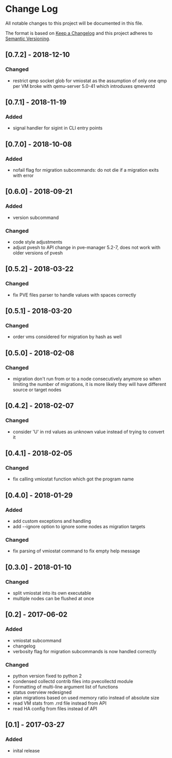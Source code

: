# Change Log
All notable changes to this project will be documented in this file.

The format is based on [Keep a Changelog](http://keepachangelog.com/)
and this project adheres to [Semantic Versioning](http://semver.org/).

## [0.7.2] - 2018-12-10
### Changed
- restrict qmp socket glob for vmiostat as the assumption of only one
  qmp per VM broke with qemu-server 5.0-41 which introduxes  qmeventd

## [0.7.1] - 2018-11-19
### Added
- signal handler for sigint in CLI entry points

## [0.7.0] - 2018-10-08
### Added
- nofail flag for migration subcommands: do not die if a migration exits
  with error

## [0.6.0] - 2018-09-21
### Added
- version subcommand

### Changed
- code style adjustments
- adjust pvesh to API change in pve-manager 5.2-7, does not work with
  older versions of pvesh

## [0.5.2] - 2018-03-22
### Changed
- fix PVE files parser to handle values with spaces correctly

## [0.5.1] - 2018-03-20
### Changed
- order vms considered for migration by hash as well

## [0.5.0] - 2018-02-08
### Changed
- migration don't run from or to a node consecutively anymore so when
  limiting the number of migrations, it is more likely they will have
  different source or target nodes

## [0.4.2] - 2018-02-07
### Changed
- consider 'U' in rrd values as unknown value instead of trying to
  convert it

## [0.4.1] - 2018-02-05
### Changed
- fix calling vmiostat function which got the program name

## [0.4.0] - 2018-01-29
### Added
- add custom exceptions and handling
- add --ignore option to ignore some nodes as migration targets

### Changed
- fix parsing of vmiostat command to fix empty help message

## [0.3.0] - 2018-01-10
### Changed
- split vmiostat into its own executable
- multiple nodes can be flushed at once

## [0.2] - 2017-06-02
### Added
- vmiostat subcommand
- changelog
- verbosity flag for migration subcommands is now handled correctly

### Changed
- python version fixed to python 2
- condensed collectd contrib files into pvecollectd module
- Formatting of multi-line argument list of functions
- status overview redesigned
- plan migrations based on used memory ratio instead of absolute size
- read VM stats from .rrd file instead from API
- read HA config from files instead of API

## [0.1] - 2017-03-27
### Added
- inital release

